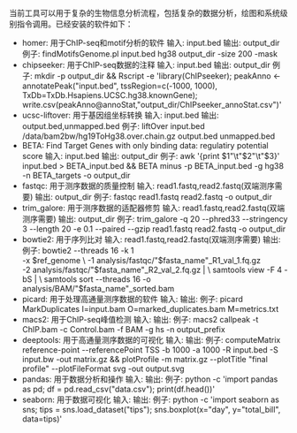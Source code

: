 当前工具可以用于复杂的生物信息分析流程，包括复杂的数据分析，绘图和系统级别指令调用。已经安装的软件如下：
- homer: 用于ChIP-seq和motif分析的软件
    输入: input.bed
    输出: output_dir
    例子: findMotifsGenome.pl input.bed hg38 output_dir -size 200 -mask
- chipseeker: 用于ChIP-seq数据的注释
    输入: input.bed
    输出: output_dir
    例子: mkdir -p output_dir && Rscript -e 'library(ChIPseeker); peakAnno <- annotatePeak("input.bed", tssRegion=c(-1000, 1000), TxDb=TxDb.Hsapiens.UCSC.hg38.knownGene); write.csv(peakAnno@annoStat,"output_dir/ChIPseeker_annoStat.csv")'
- ucsc-liftover: 用于基因组坐标转换
    输入: input.bed
    输出: output.bed,unmapped.bed
    例子: liftOver input.bed /data/bam2bw/hg19ToHg38.over.chain.gz output.bed unmapped.bed
- BETA: Find Target Genes with only binding data: regulatiry potential score
    输入: input.bed
    输出: output_dir
    例子: awk '{print $1"\t"$2"\t"$3}' input.bed > BETA_input.bed && BETA minus -p BETA_input.bed -g hg38 -n BETA_targets -o output_dir
- fastqc: 用于测序数据的质量控制
    输入: read1.fastq,read2.fastq(双端测序需要)
    输出: output_dir
    例子: fastqc read1.fastq read2.fastq -o output_dir
- trim_galore: 用于测序数据的适配器修剪
    输入: read1.fastq,read2.fastq(双端测序需要)
    输出: output_dir
    例子: trim_galore -q 20 --phred33 --stringency 3 --length 20 -e 0.1 --paired --gzip read1.fastq read2.fastq -o output_dir
- bowtie2: 用于序列比对
    输入: read1.fastq,read2.fastq(双端测序需要)
    输出: 
    例子: bowtie2 --threads 16 -k 1 \
-x $ref_genome \
-1 analysis/fastqc/"$fasta_name"_R1_val_1.fq.gz \
-2 analysis/fastqc/"$fasta_name"_R2_val_2.fq.gz | \
samtools view -F 4 -bS | \
samtools sort --threads 16 -o analysis/BAM/"$fasta_name"_sorted.bam
- picard: 用于处理高通量测序数据的软件
    输入:
    输出:
    例子: picard MarkDuplicates I=input.bam O=marked_duplicates.bam M=metrics.txt
- macs2: 用于ChIP-seq峰值检测
    输入:
    输出:
    例子: macs2 callpeak -t ChIP.bam -c Control.bam -f BAM -g hs -n output_prefix
- deeptools: 用于高通量测序数据的可视化
    输入:
    输出:
    例子: computeMatrix reference-point --referencePoint TSS -b 1000 -a 1000 -R input.bed -S input.bw -out matrix.gz && plotProfile -m matrix.gz --plotTitle "final profile" --plotFileFormat svg -out output.svg
- pandas: 用于数据分析和操作
    输入:
    输出:
    例子: python -c 'import pandas as pd; df = pd.read_csv("data.csv"); print(df.head())'
- seaborn: 用于数据可视化
    输入:
    输出:
    例子: python -c 'import seaborn as sns; tips = sns.load_dataset("tips"); sns.boxplot(x="day", y="total_bill", data=tips)'
